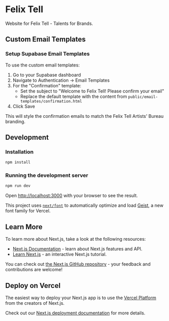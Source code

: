 # Felix Tell

Website for Felix Tell - Talents for Brands.

## Custom Email Templates

### Setup Supabase Email Templates

To use the custom email templates:

1. Go to your Supabase dashboard
2. Navigate to Authentication → Email Templates
3. For the "Confirmation" template:
   - Set the subject to "Welcome to Felix Tell! Please confirm your email"
   - Replace the default template with the content from `public/email-templates/confirmation.html`
4. Click Save

This will style the confirmation emails to match the Felix Tell Artists' Bureau branding.

## Development

### Installation

```bash
npm install
```

### Running the development server

```bash
npm run dev
```

Open [http://localhost:3000](http://localhost:3000) with your browser to see the result.

This project uses [`next/font`](https://nextjs.org/docs/app/building-your-application/optimizing/fonts) to automatically optimize and load [Geist](https://vercel.com/font), a new font family for Vercel.

## Learn More

To learn more about Next.js, take a look at the following resources:

- [Next.js Documentation](https://nextjs.org/docs) - learn about Next.js features and API.
- [Learn Next.js](https://nextjs.org/learn) - an interactive Next.js tutorial.

You can check out [the Next.js GitHub repository](https://github.com/vercel/next.js) - your feedback and contributions are welcome!

## Deploy on Vercel

The easiest way to deploy your Next.js app is to use the [Vercel Platform](https://vercel.com/new?utm_medium=default-template&filter=next.js&utm_source=create-next-app&utm_campaign=create-next-app-readme) from the creators of Next.js.

Check out our [Next.js deployment documentation](https://nextjs.org/docs/app/building-your-application/deploying) for more details.
